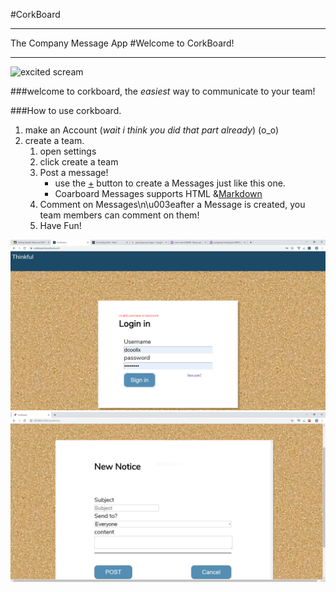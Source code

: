 #CorkBoard
___
The Company Message App
#Welcome to CorkBoard!

___
![excited scream](https://media3.giphy.com/media/7eAvzJ0SBBzHy/source.gif)


###welcome to corkboard, the _easiest_ way to communicate to your team!


###How to use corkboard.
1. make an Account (_wait i think you did that part already_) (o_o)
2. create a team.
    1. open settings
    2. click create a team
    3. Post a message!
        - use the [+](\'/newNotice\') button to create a Messages just like this one.
        - Coarboard Messages supports HTML &[Markdown](https://www.markdowntutorial.com/)
    4. Comment on Messages\n\u003eafter a Message is created, you team members can comment on them!
    5. Have Fun!
    
    
![login](screenshots/corkboard_login.PNG)
![new Notice](screenshots/newNotice.PNG)


